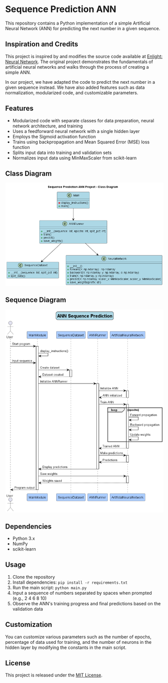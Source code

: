 # Sequence Prediction ANN

This repository contains a Python implementation of a simple Artificial Neural Network (ANN) for predicting the next number in a given sequence.

## Inspiration and Credits

This project is inspired by and modifies the source code available at [Enlight: Neural Network](https://enlight.nyc/projects/neural-network). The original project demonstrates the fundamentals of artificial neural networks and walks through the process of creating a simple ANN.

In our project, we have adapted the code to predict the next number in a given sequence instead. We have also added features such as data normalization, modularized code, and customizable parameters.

## Features

- Modularized code with separate classes for data preparation, neural network architecture, and training
- Uses a feedforward neural network with a single hidden layer
- Employs the Sigmoid activation function
- Trains using backpropagation and Mean Squared Error (MSE) loss function
- Splits input data into training and validation sets
- Normalizes input data using MinMaxScaler from scikit-learn

## Class Diagram

![class diagram](uml/output/class/class.png)

## Sequence Diagram

![sequence diagram](uml/output/sequence/sequence.png)

## Dependencies

- Python 3.x
- NumPy
- scikit-learn

## Usage

1. Clone the repository
2. Install dependencies: `pip install -r requirements.txt`
3. Run the main script: `python main.py`
4. Input a sequence of numbers separated by spaces when prompted (e.g., 2 4 6 8 10)
5. Observe the ANN's training progress and final predictions based on the validation data

## Customization

You can customize various parameters such as the number of epochs, percentage of data used for training, and the number of neurons in the hidden layer by modifying the constants in the main script.

## License

This project is released under the [MIT License](LICENSE).
